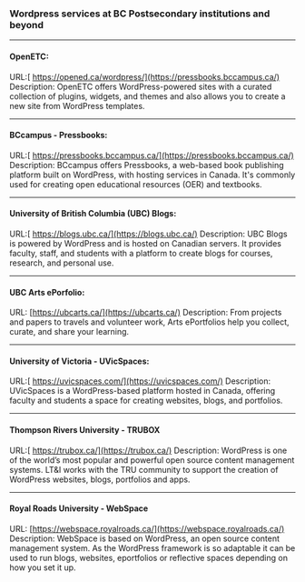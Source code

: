 
### Wordpress services at BC Postsecondary institutions and beyond


---


#### OpenETC:

URL:[ https://opened.ca/wordpress/](https://pressbooks.bccampus.ca/)
Description: OpenETC offers WordPress-powered sites with a curated collection of plugins, widgets, and themes and also allows you to create a new site from WordPress templates.


---


#### BCcampus - Pressbooks:

URL:[ https://pressbooks.bccampus.ca/](https://pressbooks.bccampus.ca/)
Description: BCcampus offers Pressbooks, a web-based book publishing platform built on WordPress, with hosting services in Canada. It's commonly used for creating open educational resources (OER) and textbooks.


---


#### University of British Columbia (UBC) Blogs:

URL:[ https://blogs.ubc.ca/](https://blogs.ubc.ca/)
Description: UBC Blogs is powered by WordPress and is hosted on Canadian servers. It provides faculty, staff, and students with a platform to create blogs for courses, research, and personal use.


---


#### UBC Arts ePorfolio:

URL: [https://ubcarts.ca/](https://ubcarts.ca/)
Description: From projects and papers to travels and volunteer work, Arts ePortfolios help you collect, curate, and share your learning.


---


#### University of Victoria - UVicSpaces:

URL:[ https://uvicspaces.com/](https://uvicspaces.com/)
Description: UVicSpaces is a WordPress-based platform hosted in Canada, offering faculty and students a space for creating websites, blogs, and portfolios.


---


#### Thompson Rivers University - TRUBOX

URL:[ https://trubox.ca/](https://trubox.ca/)
Description: WordPress is one of the world’s most popular and powerful open source content management systems. LT&I works with the TRU community to support the creation of WordPress websites, blogs, portfolios and apps.


---


#### Royal Roads University - WebSpace

URL: [https://webspace.royalroads.ca/](https://webspace.royalroads.ca/) 
Description: WebSpace is based on WordPress, an open source content management system. As the WordPress framework is so adaptable it can be used to run blogs, websites, eportfolios or reflective spaces depending on how you set it up.

